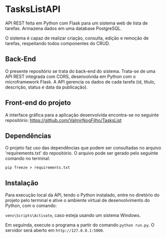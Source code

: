 # TasksListAPI
API REST feita em Python com Flask para um sistema web de lista de tarefas. Armazena dados em uma database PostgreSQL.

O sistema é capaz de realizar criação, consulta, edição e remoção de tarefas, respeitando todos componentes do CRUD.

## Back-End

O presente repositório se trata do back-end do sistema. Trata-se de uma API REST integrada com CORS, desenvolvida em Python com o microframework Flask.
A API gerencia os dados de cada tarefa (id, título, descrição, status e data da publicação).

## Front-end do projeto

A interface gráfica para a aplicação desenvolvida encontra-se no seguinte repositório: https://github.com/ValmirNogFilho/TasksList

## Dependências

O projeto faz uso das dependências que podem ser consultadas no arquivo 'requirements.txt' do repositório. O arquivo pode ser gerado pelo seguinte comando  no terminal:

`pip freeze > requirements.txt`

## Instalação

Para execução local da API, tendo o Python instalado, entre no diretório do projeto pelo terminal e ative o ambiente virtual de desenvolvimento do Python, com o comando:

`venv\Scripts\Activate`, caso esteja usando um sistema Windows.

Em seguinda, execute o programa a partir do comando `python run.py`. O servidor será aberto em `http://127.0.0.1:5000`.

